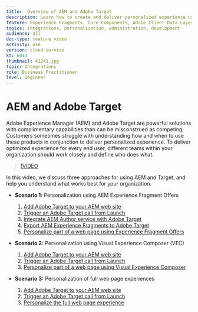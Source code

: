 ```yaml
---
title:  Overview of AEM and Adobe Target
description: Learn how to create and deliver personalized experience using Adobe Experience Manager as a Cloud Service and Adobe Target.
feature: Experience Fragments, Core Components, Adobe Client Data Layer
topics: integrations, personalization, administration, development
audience: all
doc-type: feature video
activity: use
version: cloud-service
kt: 6043
thumbnail: 41241.jpg
topic: Integrations
role: Business Practitioner
level: Beginner
---
```


# AEM and Adobe Target

Adobe Experience Manager (AEM) and Adobe Target are powerful solutions with complimentary capabilities than can be misconstrued as competing. Customers sometimes struggle with understanding how and when to use these products in conjunction to deliver personalized experience. To deliver optimized experience for every end user, different teams within your organization should work closely and define who does what.

>[!VIDEO](https://video.tv.adobe.com/v/41241?quality=12&learn=on)

In this video, we discuss three approaches for using AEM and Target, and help you understand what works best for your organization.

* __Scenario 1:__ Personalization using AEM Experience Fragment Offers

    1. [Add Adobe Target to your AEM web site](./add-target-launch-extension.md)
    1. [Trigger an Adobe Target call from Launch](./load-and-fire-target.md)
    1. [Integrate AEM Author service with Adobe Target](./setup-aem-target-cloud-service.md)
    1. [Export AEM Experience Fragments to Adobe Target](./export-experience-fragment-target.md)
    1. [Personalize part of a web page using Experience Fragment Offers](./create-target-activity.md)

* __Scenario 2:__ Personalization using Visual Experience Composer (VEC)

    1. [Add Adobe Target to your AEM web site](./add-target-launch-extension.md)
    1. [Trigger an Adobe Target call from Launch](./load-and-fire-target.md)
    1. [Personalize part of a web page using Visual Experience Composer](./personalization-using-vec.md)

* __Scenario 3:__ Personalization of full web page experiences

    1. [Add Adobe Target to your AEM web site](./add-target-launch-extension.md)
    1. [Trigger an Adobe Target call from Launch](./load-and-fire-target.md)
    1. [Personalize the full web page experience](./personalization-web-page.md)


